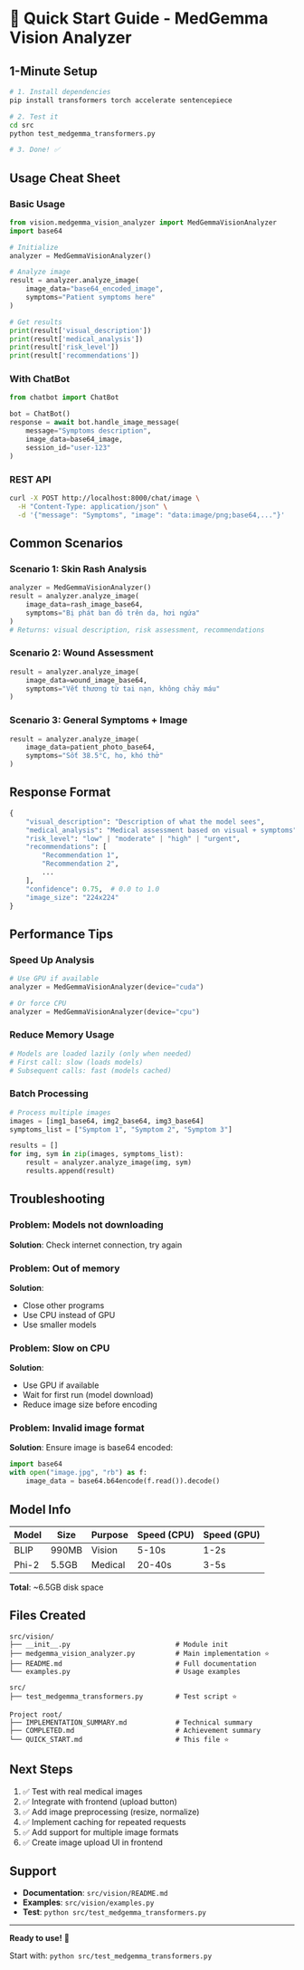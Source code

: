 # 🚀 Quick Start Guide - MedGemma Vision Analyzer

## 1-Minute Setup

```bash
# 1. Install dependencies
pip install transformers torch accelerate sentencepiece

# 2. Test it
cd src
python test_medgemma_transformers.py

# 3. Done! ✅
```

## Usage Cheat Sheet

### Basic Usage
```python
from vision.medgemma_vision_analyzer import MedGemmaVisionAnalyzer
import base64

# Initialize
analyzer = MedGemmaVisionAnalyzer()

# Analyze image
result = analyzer.analyze_image(
    image_data="base64_encoded_image",
    symptoms="Patient symptoms here"
)

# Get results
print(result['visual_description'])
print(result['medical_analysis'])
print(result['risk_level'])
print(result['recommendations'])
```

### With ChatBot
```python
from chatbot import ChatBot

bot = ChatBot()
response = await bot.handle_image_message(
    message="Symptoms description",
    image_data=base64_image,
    session_id="user-123"
)
```

### REST API
```bash
curl -X POST http://localhost:8000/chat/image \
  -H "Content-Type: application/json" \
  -d '{"message": "Symptoms", "image": "data:image/png;base64,..."}'
```

## Common Scenarios

### Scenario 1: Skin Rash Analysis
```python
analyzer = MedGemmaVisionAnalyzer()
result = analyzer.analyze_image(
    image_data=rash_image_base64,
    symptoms="Bị phát ban đỏ trên da, hơi ngứa"
)
# Returns: visual description, risk assessment, recommendations
```

### Scenario 2: Wound Assessment
```python
result = analyzer.analyze_image(
    image_data=wound_image_base64,
    symptoms="Vết thương từ tai nạn, không chảy máu"
)
```

### Scenario 3: General Symptoms + Image
```python
result = analyzer.analyze_image(
    image_data=patient_photo_base64,
    symptoms="Sốt 38.5°C, ho, khó thở"
)
```

## Response Format

```python
{
    "visual_description": "Description of what the model sees",
    "medical_analysis": "Medical assessment based on visual + symptoms",
    "risk_level": "low" | "moderate" | "high" | "urgent",
    "recommendations": [
        "Recommendation 1",
        "Recommendation 2",
        ...
    ],
    "confidence": 0.75,  # 0.0 to 1.0
    "image_size": "224x224"
}
```

## Performance Tips

### Speed Up Analysis
```python
# Use GPU if available
analyzer = MedGemmaVisionAnalyzer(device="cuda")

# Or force CPU
analyzer = MedGemmaVisionAnalyzer(device="cpu")
```

### Reduce Memory Usage
```python
# Models are loaded lazily (only when needed)
# First call: slow (loads models)
# Subsequent calls: fast (models cached)
```

### Batch Processing
```python
# Process multiple images
images = [img1_base64, img2_base64, img3_base64]
symptoms_list = ["Symptom 1", "Symptom 2", "Symptom 3"]

results = []
for img, sym in zip(images, symptoms_list):
    result = analyzer.analyze_image(img, sym)
    results.append(result)
```

## Troubleshooting

### Problem: Models not downloading
**Solution**: Check internet connection, try again

### Problem: Out of memory
**Solution**: 
- Close other programs
- Use CPU instead of GPU
- Use smaller models

### Problem: Slow on CPU
**Solution**:
- Use GPU if available
- Wait for first run (model download)
- Reduce image size before encoding

### Problem: Invalid image format
**Solution**: Ensure image is base64 encoded:
```python
import base64
with open("image.jpg", "rb") as f:
    image_data = base64.b64encode(f.read()).decode()
```

## Model Info

| Model | Size | Purpose | Speed (CPU) | Speed (GPU) |
|-------|------|---------|-------------|-------------|
| BLIP | 990MB | Vision | 5-10s | 1-2s |
| Phi-2 | 5.5GB | Medical | 20-40s | 3-5s |

**Total**: ~6.5GB disk space

## Files Created

```
src/vision/
├── __init__.py                          # Module init
├── medgemma_vision_analyzer.py          # Main implementation ⭐
├── README.md                            # Full documentation
└── examples.py                          # Usage examples

src/
├── test_medgemma_transformers.py        # Test script ⭐

Project root/
├── IMPLEMENTATION_SUMMARY.md            # Technical summary
├── COMPLETED.md                         # Achievement summary
└── QUICK_START.md                       # This file ⭐
```

## Next Steps

1. ✅ Test with real medical images
2. ✅ Integrate with frontend (upload button)
3. ✅ Add image preprocessing (resize, normalize)
4. ✅ Implement caching for repeated requests
5. ✅ Add support for multiple image formats
6. ✅ Create image upload UI in frontend

## Support

- **Documentation**: `src/vision/README.md`
- **Examples**: `src/vision/examples.py`
- **Test**: `python src/test_medgemma_transformers.py`

---

**Ready to use!** 🚀

Start with: `python src/test_medgemma_transformers.py`
